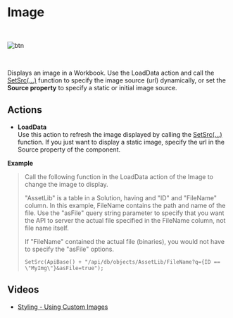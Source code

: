 

# Image
 
<br/>

![btn](https://profitbasedocs.blob.core.windows.net/images/picc.png)

<br/>



Displays an image in a Workbook. Use the LoadData action and call the [SetSrc(…)](../../programmingmodel/instructions/setsrc.md) function to specify the image source (url) dynamically, or set the **Source property** to specify a static or initial image source.

## Actions

* **LoadData**  
  Use this action to refresh the image displayed by calling the [SetSrc(…)](../../programmingmodel/instructions/setsrc.md) function. If you just want to display a static image, specify the url in the Source property of the component.


**Example**
>
>Call the following function in the LoadData action of the Image to change the image to display.
>
>"AssetLib" is a table in a Solution, having and "ID" and "FileName" column. In this example, FileName contains the path and name of the file.
Use the "asFile" query string parameter to specify that you want the API to server the actual file specified in the FileName column, not file name itself.  
>
>If "FileName" contained the actual file (binaries), you would not have to specify the "asFile" options.
>
>     SetSrc(ApiBase() + "/api/db/objects/AssetLib/FileName?q={ID == \"MyImg\"}&asFile=true");



## Videos

* [Styling - Using Custom Images](../../../../videos/themesandstyles.md)